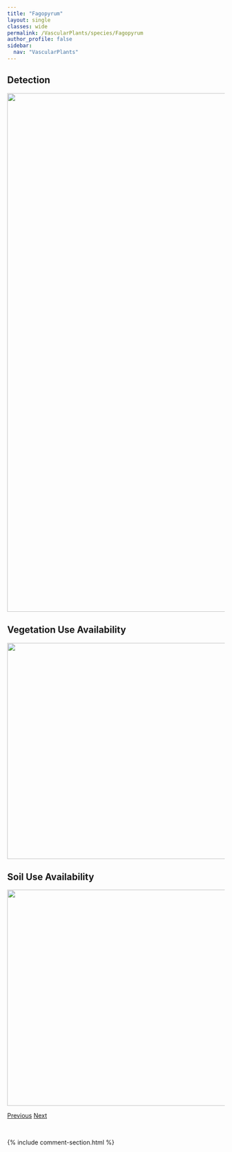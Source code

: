 ```yaml
---
title: "Fagopyrum"
layout: single
classes: wide
permalink: /VascularPlants/species/Fagopyrum
author_profile: false
sidebar:
  nav: "VascularPlants"
---
```


<h2>Detection</h2>

<a href="https://drive.google.com/uc?export=view&id=1Inc3UKY4MpFG3l61rHB1AXbVdLpk5w3H">
<img src="https://drive.google.com/uc?export=view&id=1Inc3UKY4MpFG3l61rHB1AXbVdLpk5w3H" height = "1200" width = "800">
</a>


<h2>Vegetation Use Availability</h2>

<a href="https://drive.google.com/uc?export=view&id=1t4ffVJXfn_wTQ7VmacuZodBUkzNh25AQ">
<img src="https://drive.google.com/uc?export=view&id=1t4ffVJXfn_wTQ7VmacuZodBUkzNh25AQ" height = "500" width = "1000">
</a>


<h2>Soil Use Availability</h2>

<a href="https://drive.google.com/uc?export=view&id=10gkgDKJqCpXSsJf_bVpOyYx36AczBfGx">
<img src="https://drive.google.com/uc?export=view&id=10gkgDKJqCpXSsJf_bVpOyYx36AczBfGx" height = "500" width = "1000">
</a>


<a href="/DevelopmentWebsite/VascularPlants/species/Fabaceae" class="pagination--pager" title="Fabaceae">Previous</a> <a href="/DevelopmentWebsite/VascularPlants/species/FagopyrumEsculentum" class="pagination--pager" title="Fagopyrum esculentum">Next</a>

<p>&nbsp;</p>

{% include comment-section.html %}
